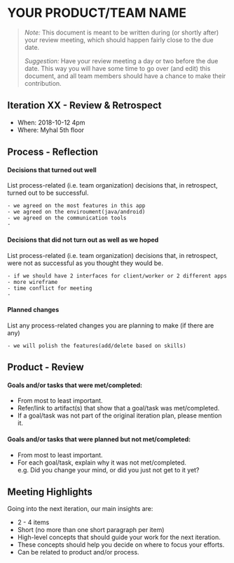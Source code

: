 # YOUR PRODUCT/TEAM NAME

 > _Note:_ This document is meant to be written during (or shortly after) your review meeting, which should happen fairly close to the due date.      
 >      
 > _Suggestion:_ Have your review meeting a day or two before the due date. This way you will have some time to go over (and edit) this document, and all team members should have a chance to make their contribution.


## Iteration XX - Review & Retrospect

 * When: 2018-10-12 4pm
 * Where: Myhal 5th floor

## Process - Reflection

#### Decisions that turned out well

List process-related (i.e. team organization) decisions that, in retrospect, turned out to be successful.

    - we agreed on the most features in this app
    - we agreed on the enviroument(java/android)
    - we agreed on the communication tools
    - 

#### Decisions that did not turn out as well as we hoped

List process-related (i.e. team organization) decisions that, in retrospect, were not as successful as you thought they would be.

    - if we should have 2 interfaces for client/worker or 2 different apps
    - more wireframe
    - time conflict for meeting
    - 


#### Planned changes

List any process-related changes you are planning to make (if there are any)

    - we will polish the features(add/delete based on skills)


## Product - Review

#### Goals and/or tasks that were met/completed:

 * From most to least important.
 * Refer/link to artifact(s) that show that a goal/task was met/completed.
 * If a goal/task was not part of the original iteration plan, please mention it.

#### Goals and/or tasks that were planned but not met/completed:

 * From most to least important.
 * For each goal/task, explain why it was not met/completed.      
   e.g. Did you change your mind, or did you just not get to it yet?

## Meeting Highlights

Going into the next iteration, our main insights are:

 * 2 - 4 items
 * Short (no more than one short paragraph per item)
 * High-level concepts that should guide your work for the next iteration.
 * These concepts should help you decide on where to focus your efforts.
 * Can be related to product and/or process.
